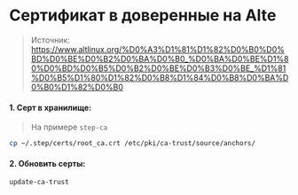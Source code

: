 # Сертификат в доверенные на Altе
> Источник: https://www.altlinux.org/%D0%A3%D1%81%D1%82%D0%B0%D0%BD%D0%BE%D0%B2%D0%BA%D0%B0_%D0%BA%D0%BE%D1%80%D0%BD%D0%B5%D0%B2%D0%BE%D0%B3%D0%BE_%D1%81%D0%B5%D1%80%D1%82%D0%B8%D1%84%D0%B8%D0%BA%D0%B0%D1%82%D0%B0

#### 1. Серт в хранилище:
> На примере `step-ca`
```bash
cp ~/.step/certs/root_ca.crt /etc/pki/ca-trust/source/anchors/
```

#### 2. Обновить серты:
```bash
update-ca-trust
```